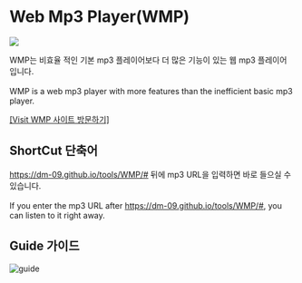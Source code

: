 # Web Mp3 Player(WMP)

<a href="https://dm-09.github.io/tools/WMP/"><img src="https://hits.seeyoufarm.com/api/count/incr/badge.svg?url=https%3A%2F%2Fdm-09.github.io%2Ftools%2FWMP%2F&count_bg=%233DABC8&title_bg=%23555555&icon=&icon_color=%23E7E7E7&title=Visit+WMP&edge_flat=false"/></a><br>

WMP는 비효율 적인 기본 mp3 플레이어보다 더 많은 기능이 있는 웹 mp3 플레이어 입니다. <br><br>
WMP is a web mp3 player with more features than the inefficient basic mp3 player.

<a href="https://dm-09.github.io/tools/WMP/">[Visit WMP 사이트 방문하기]</a>

## ShortCut 단축어
https://dm-09.github.io/tools/WMP/# 뒤에 mp3 URL을 입력하면 바로 들으실 수 있습니다.<br><br>
If you enter the mp3 URL after https://dm-09.github.io/tools/WMP/#, you can listen to it right away.<br>

## Guide 가이드
![guide](https://user-images.githubusercontent.com/112751504/212232969-4032835b-c921-4852-8156-8f5301d3a459.jpg)
